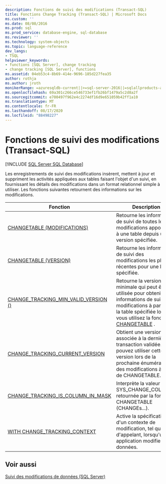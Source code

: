 ```yaml
---
description: Fonctions de suivi des modifications (Transact-SQL)
title: Fonctions Change Tracking (Transact-SQL) | Microsoft Docs
ms.custom: ''
ms.date: 08/08/2016
ms.prod: sql
ms.prod_service: database-engine, sql-database
ms.reviewer: ''
ms.technology: system-objects
ms.topic: language-reference
dev_langs:
- TSQL
helpviewer_keywords:
- functions [SQL Server], change tracking
- change tracking [SQL Server], functions
ms.assetid: 04eb53c4-8b69-414e-9696-185d227fea35
author: rothja
ms.author: jroth
monikerRange: =azuresqldb-current||>=sql-server-2016||=sqlallproducts-allversions||>=sql-server-linux-2017||=azuresqldb-mi-current
ms.openlocfilehash: 69a301c266ce546733ef1fb26bf1479a5c2d8a2f
ms.sourcegitcommit: e700497f962e4c2274df16d9e651059b42ff1a10
ms.translationtype: MT
ms.contentlocale: fr-FR
ms.lasthandoff: 08/17/2020
ms.locfileid: "88498227"
---
```

# <a name="change-tracking-functions-transact-sql"></a>Fonctions de suivi des modifications (Transact-SQL)
[!INCLUDE [SQL Server SQL Database](../../includes/applies-to-version/sql-asdb.md)]

  Les enregistrements de suivi des modifications insèrent, mettent à jour et suppriment les activités appliquées aux tables faisant l'objet d'un suivi, en fournissant les détails des modifications dans un format relationnel simple à utiliser. Les fonctions suivantes retournent des informations sur les modifications.  
  
|Fonction|Description|  
|--------------|-----------------|  
|[CHANGETABLE (MODIFICATIONS)](../../relational-databases/system-functions/changetable-transact-sql.md)|Retourne les informations de suivi de toutes les modifications apportées à une table depuis une version spécifiée.|  
|[CHANGETABLE (VERSION)](../../relational-databases/system-functions/changetable-transact-sql.md)|Retourne les informations de suivi des modifications les plus récentes pour une ligne spécifiée.|  
|[CHANGE_TRACKING_MIN_VALID_VERSION ()](../../relational-databases/system-functions/change-tracking-min-valid-version-transact-sql.md)|Retourne la version minimale qui peut être utilisée pour obtenir les informations de suivi des modifications à partir de la table spécifiée lorsque vous utilisez la fonction [CHANGETABLE](../../relational-databases/system-functions/changetable-transact-sql.md) .|  
|[CHANGE_TRACKING_CURRENT_VERSION](../../relational-databases/system-functions/change-tracking-current-version-transact-sql.md)|Obtient une version associée à la dernière transaction validée. Vous pouvez utiliser cette version lors de la prochaine énumération des modifications à l’aide de CHANGETABLE.|  
|[CHANGE_TRACKING_IS_COLUMN_IN_MASK](../../relational-databases/system-functions/change-tracking-is-column-in-mask-transact-sql.md)|Interprète la valeur SYS_CHANGE_COLUMNS retournée par la fonction CHANGETABLE (CHANGEs...).|  
|[WITH CHANGE_TRACKING_CONTEXT](../../relational-databases/system-functions/with-change-tracking-context-transact-sql.md)|Active la spécification d'un contexte de modification, tel qu'un ID d'appelant, lorsqu'une application modifie des données.|  
  
## <a name="see-also"></a>Voir aussi  
 [Suivi des modifications de données &#40;SQL Server&#41;](../../relational-databases/track-changes/track-data-changes-sql-server.md)  
  
  

